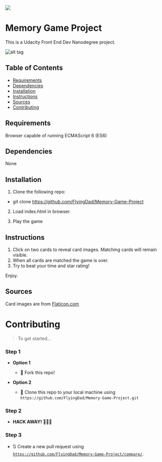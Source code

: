 ![](https://img.shields.io/badge/JavaScript-ES6-green.svg)

# Memory Game Project

This is a Udacity Front End Dev Nanodegree project.

![alt tag](http://michaelgkroth.com/img/memory.png "Memory Card Matching Game")

## Table of Contents

* [Requirements](#requirements)
* [Dependencies](#dependencies)
* [Installation](#installation)
* [Instructions](#instructions)
* [Sources](#sources)
* [Contributing](#contributing)

## Requirements
Browser capable of running ECMAScript 6 (ES6)

## Dependencies

None

## Installation

1. Clone the following repo: 
  * git clone https://github.com/FlyingDad/Memory-Game-Project

2. Load index.html in browser.

3. Play the game

## Instructions

1. Click on two cards to reveal card images. Matching cards will remain visible. 
2. When all cards are matched the game is over.
3. Try to beat your time and star rating!

Enjoy.

## Sources
Card images are from [Flaticon.com](https://www.flaticon.com/packs/summertime-holidays)
# Contributing

> To get started...

### Step 1

- **Option 1**
    - 🍴 Fork this repo!

- **Option 2**
    - 👯 Clone this repo to your local machine using `https://github.com/FlyingDad/Memory-Game-Project.git`

### Step 2

- **HACK AWAY!** 🔨🔨🔨

### Step 3

- 🔃 Create a new pull request using <a href="https://github.com/FlyingDad/Memory-Game-Project/compare/" target="_blank">`https://github.com/FlyingDad/Memory-Game-Project/compare/`</a>.
